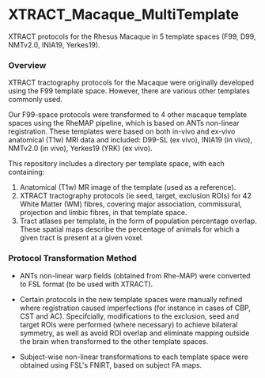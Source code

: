 # XTRACT_Macaque_MultiTemplate
XTRACT protocols for the Rhesus Macaque in 5 template spaces (F99, D99, NMTv2.0, INIA19, Yerkes19).

### Overview ###
XTRACT tractography protocols for the Macaque were originally developed using the F99 template space.
However, there are various other templates commonly used. 

Our F99-space protocols were transformed to 4 other macaque template spaces using the RheMAP pipeline, which is based on ANTs non-linear registration. 
These templates were based on both in-vivo and ex-vivo anatomical (T1w) MRI data and included: D99-SL (ex vivo), INIA19 (in vivo), NMTv2.0 (in vivo), Yerkes19 (YRK) (ex vivo).

This repository includes a directory per template space, with each containing:
1. Anatomical (T1w) MR image of the template (used as a reference).
2. XTRACT tractography protocols (ie seed, target, exclusion ROIs) for 42 White Matter (WM) fibres, covering major association, commissural, projection and limbic fibres, in that template space.
3. Tract atlases per template, in the form of population percentage overlap. These spatial maps describe the percentage of animals for which a given tract is present at a given voxel.

### Protocol Transformation Method ###

- ANTs non-linear warp fields (obtained from Rhe-MAP) were converted to FSL format (to be used with XTRACT).
  
- Certain protocols in the new template spaces were manually refined where registration caused imperfections (for instance in cases of CBP, CST and AC). Specifcially, modifications to the exclusion, seed and target ROIs were performed (where necessary) to achieve bilateral symmetry, as well as avoid ROI overlap and eliminate mapping outside the brain when transformed to the other template spaces.
  
- Subject-wise non-linear transformations to each template space were obtained using FSL's FNIRT, based on subject FA maps. 
